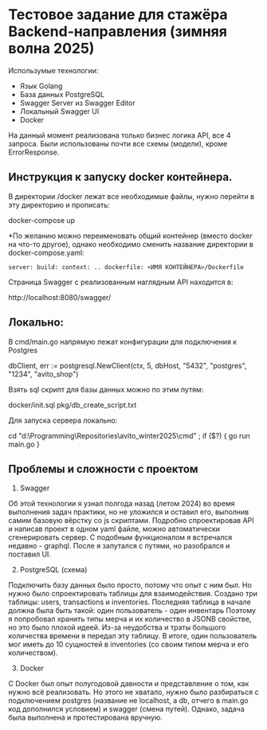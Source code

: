 # Тестовое задание для стажёра Backend-направления (зимняя волна 2025)

Использумые технологии:
* Язык Golang
* База данных PostgreSQL
* Swagger Server из Swagger Editor
* Локальный Swagger UI
* Docker

На данный момент реализована только бизнес логика API, все 4 запроса.
Были использованы почти все схемы (модели), кроме ErrorResponse.

## Инструкция к запуску docker контейнера.

В директории /docker лежат все необходимые файлы, нужно перейти в эту директорию и прописать:

docker-compose up

*По желанию можно переименовать общий контейнер (вместо docker на что-то другое), однако
необходимо сменить название директории в docker-compose.yaml:

`server:
build:
    context: ..
    dockerfile: <ИМЯ КОНТЕЙНЕРА>/Dockerfile`

Страница Swagger с реализованным наглядным API находится в:

http://localhost:8080/swagger/

## Локально:

В cmd/main.go напрямую лежат конфигурации для подключения к Postgres

dbClient, err := postgresql.NewClient(ctx, 5, dbHost, "5432", "postgres", "1234", "avito_shop")

Взять sql скрипт для базы данных можно по этим путям:

docker/init.sql
pkg/db_create_script.txt

Для запуска сервера локально:

cd "d:\Programming\Repositories\avito_winter2025\cmd\" ; if ($?) { go run main.go }

## Проблемы и сложности с проектом

1. Swagger

Об этой технологии я узнал полгода назад (летом 2024) во время выполнения задач практики, но не уложился и оставил его, выполнив самим базовую вёрстку со js скриптами.
Подробно спроектировав API и написав проект в одном yaml файле, можно автоматически сгенерировать сервер.
С подобным функционалом я встречался недавно - graphql.
После я запутался с путями, но разобрался и поставил UI.

2. PostgreSQL (схема)

Подключить базу данных было просто, потому что опыт с ним был. Но нужно было спроектировать таблицы для взаимодействия.
Создано три таблицы: users, transactions и inventories. Последняя таблица в начале должна была быть такой:
один пользователь - один инвентарь
Поэтому я попробовал хранить типы мерча и их количество в JSONB свойстве, но это было плохой идеей.
Из-за неудобства и траты большого количества времени я передал эту таблицу. В итоге, один пользователь мог иметь до 10 сущностей в inventories (со своим типом мерча и его количеством).

3. Docker

С Docker был опыт полугодовой давности и представление о том, как нужно всё реализовать. Но этого не хватало, нужно было разбираться с подключением postgres (название не localhost, а db, отчего в main.go код дополнился условием) и swagger (смена путей). Однако, задача была выполнена и протестирована вручную.